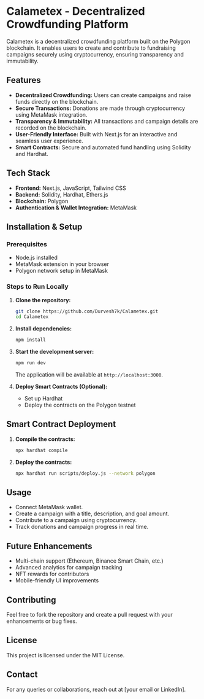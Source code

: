 # Calametex - Decentralized Crowdfunding Platform

Calametex is a decentralized crowdfunding platform built on the Polygon blockchain. It enables users to create and contribute to fundraising campaigns securely using cryptocurrency, ensuring transparency and immutability.

## Features

- **Decentralized Crowdfunding:** Users can create campaigns and raise funds directly on the blockchain.
- **Secure Transactions:** Donations are made through cryptocurrency using MetaMask integration.
- **Transparency & Immutability:** All transactions and campaign details are recorded on the blockchain.
- **User-Friendly Interface:** Built with Next.js for an interactive and seamless user experience.
- **Smart Contracts:** Secure and automated fund handling using Solidity and Hardhat.

## Tech Stack

- **Frontend:** Next.js, JavaScript, Tailwind CSS
- **Backend:** Solidity, Hardhat, Ethers.js
- **Blockchain:** Polygon
- **Authentication & Wallet Integration:** MetaMask

## Installation & Setup

### Prerequisites
- Node.js installed
- MetaMask extension in your browser
- Polygon network setup in MetaMask

### Steps to Run Locally

1. **Clone the repository:**
   ```bash
   git clone https://github.com/Durvesh7k/Calametex.git
   cd Calametex
   ```

2. **Install dependencies:**
   ```bash
   npm install
   ```

3. **Start the development server:**
   ```bash
   npm run dev
   ```
   The application will be available at `http://localhost:3000`.

4. **Deploy Smart Contracts (Optional):**
   - Set up Hardhat
   - Deploy the contracts on the Polygon testnet

## Smart Contract Deployment

1. **Compile the contracts:**
   ```bash
   npx hardhat compile
   ```
2. **Deploy the contracts:**
   ```bash
   npx hardhat run scripts/deploy.js --network polygon
   ```

## Usage
- Connect MetaMask wallet.
- Create a campaign with a title, description, and goal amount.
- Contribute to a campaign using cryptocurrency.
- Track donations and campaign progress in real time.

## Future Enhancements
- Multi-chain support (Ethereum, Binance Smart Chain, etc.)
- Advanced analytics for campaign tracking
- NFT rewards for contributors
- Mobile-friendly UI improvements

## Contributing
Feel free to fork the repository and create a pull request with your enhancements or bug fixes.

## License
This project is licensed under the MIT License.

## Contact
For any queries or collaborations, reach out at [your email or LinkedIn].

